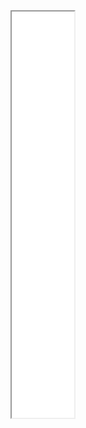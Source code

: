 <!-- 使用iframe -->
<iframe src="./docs/300新公司法：条文详解·理论探讨·典型案例 2024.pdf" width=100vw height="650px"></iframe>

